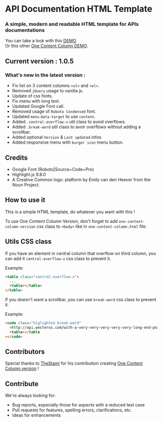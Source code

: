 # API Documentation HTML Template

### A simple, modern and readable HTML template for APIs documentations

You can take a look with this [DEMO](https://floriannicolas.github.io/API-Documentation-HTML-Template/). \
Or this other [One Content Column DEMO](https://floriannicolas.github.io/API-Documentation-HTML-Template/one-content-column).

## Current version : 1.0.5

### What's new in the latest version :

- Fix list on 3 content columns `<ul>` and `<ol>`.
- Removed `jQuery` usage to vanilla js.
- Update of css fonts.
- Fix menu with long text.
- Updated Google Font call.
- Removed usage of `Roboto Condensed` font.
- Updated `menu` `data-target` to use `content`.
- Added `.central-overflow-x` util class to avoid overflows.
- Added `.break-word` util class to avoir overflows without adding a scrollbar.
- Added optional `Version` & `Last updated` infos
- Added responsive menu with `burger icon` menu button.

## Credits

- Google Font (Roboto|Source+Code+Pro)
- Highlight.js 9.8.0
- A Creative Common logo: platform by Emily van den Heever from the Noun Project.

## How to use it

This is a simple HTML template, do whatever you want with this !

To use One Content Column Version, don't forget to add `one-content-column-version` css class to `<body>` like in `one-content-column.html` file.

## Utils CSS class

If you have an element in central column that overflow on third column, you can add it `central-overflow-x` css class to prevent it.

Example:

```html
<table class="central-overflow-x">
  ...
  <table></table>
</table>
```

If you doesn't want a scrollbar, you can use `break-word` css class to prevent it.

Example:

```html
<code class="higlighted break-word"
  >http://api.westeros.com/with-a-very-very-very-very-very-long-end-point-url/get
  <table></table
></code>
```

## Contributors

Special thanks to [TheStami](https://github.com/TheStami) for his contribution creating [One Content Column version](https://ticlekiwi.github.io/API-Documentation-HTML-Template/one-content-column) !

## Contribute

We're always looking for:

- Bug reports, especially those for aspects with a reduced test case
- Pull requests for features, spelling errors, clarifications, etc.
- Ideas for enhancements

